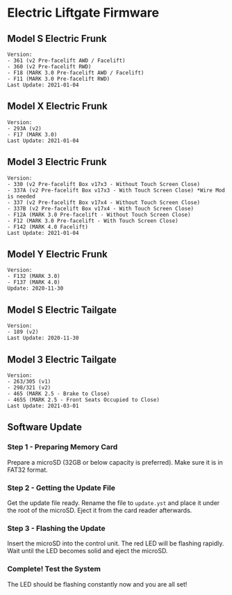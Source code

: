 # Electric Liftgate Firmware

## Model S Electric Frunk
```
Version:
- 361 (v2 Pre-facelift AWD / Facelift)
- 360 (v2 Pre-facelift RWD)
- F18 (MARK 3.0 Pre-facelift AWD / Facelift)
- F11 (MARK 3.0 Pre-facelift RWD)
Last Update: 2021-01-04
```

## Model X Electric Frunk
```
Version:
- 293A (v2)
- F17 (MARK 3.0)
Last Update: 2021-01-04
```

## Model 3 Electric Frunk
```
Version:
- 330 (v2 Pre-facelift Box v17x3 - Without Touch Screen Close)
- 337A (v2 Pre-facelift Box v17x3 - With Touch Screen Close) *Wire Mod is needed
- 337 (v2 Pre-facelift Box v17x4 - Without Touch Screen Close)
- 337B (v2 Pre-facelift Box v17x4 - With Touch Screen Close)
- F12A (MARK 3.0 Pre-facelift - Without Touch Screen Close)
- F12 (MARK 3.0 Pre-facelift - With Touch Screen Close)
- F142 (MARK 4.0 Facelift)
Last Update: 2021-01-04
```


## Model Y Electric Frunk
```
Version:
- F132 (MARK 3.0)
- F137 (MARK 4.0)
Update: 2020-11-30
```

## Model S Electric Tailgate
```
Version:
- 189 (v2)
Last Update: 2020-11-30
```

## Model 3 Electric Tailgate
```
Version:
- 263/305 (v1)
- 298/321 (v2)
- 465 (MARK 2.5 - Brake to Close)
- 465S (MARK 2.5 - Front Seats Occupied to Close)
Last Update: 2021-03-01
```

## Software Update
### Step 1 - Preparing Memory Card
Prepare a microSD (32GB or below capacity is preferred).
Make sure it is in FAT32 format.

### Step 2 - Getting the Update File
Get the update file ready.
Rename the file to `update.yst` and place it under the root of the microSD.
Eject it from the card reader afterwards.

### Step 3 - Flashing the Update
Insert the microSD into the control unit.
The red LED will be flashing rapidly.
Wait until the LED becomes solid and eject the microSD.

### Complete! Test the System
The LED should be flashing constantly now and you are all set!
